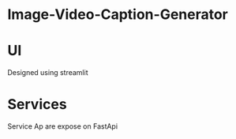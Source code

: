 # Image-Video-Caption-Generator

# UI  
  Designed using streamlit

# Services
  Service Ap are expose on FastApi
